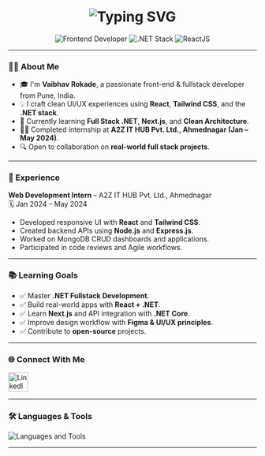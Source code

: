 <!-- Profile README for Vaibhav Rokade -->

<h1 align="center">
  <img src="https://readme-typing-svg.demolab.com?font=Fira+Code&pause=1000&center=true&vCenter=true&width=435&lines=Hi+%F0%9F%91%8B%2C+I'm+Vaibhav+Rokade;Frontend+Developer+from+Pune;Welcome+to+my+GitHub+profile!" alt="Typing SVG" />
</h1>

<p align="center">
  <img src="https://img.shields.io/badge/Frontend-Developer-blue?style=flat-square&logo=appveyor" alt="Frontend Developer" />
  <img src="https://img.shields.io/badge/.NET-Stack-purple?style=flat-square&logo=dotnet" alt=".NET Stack" />
  <img src="https://img.shields.io/badge/ReactJS-%2361DAFB.svg?style=flat-square&logo=react&logoColor=white" alt="ReactJS" />
</p>

---

### 👨‍💻 About Me

- 🎓 I'm **Vaibhav Rokade**, a passionate front-end & fullstack developer from Pune, India.  
- 💡 I craft clean UI/UX experiences using **React**, **Tailwind CSS**, and the **.NET stack**.  
- 🌱 Currently learning **Full Stack .NET**, **Next.js**, and **Clean Architecture**.  
- 👨‍💻 Completed internship at **A2Z IT HUB Pvt. Ltd., Ahmednagar (Jan – May 2024)**.  
- 🔍 Open to collaboration on **real-world full stack projects**.

---

### 💼 Experience

**Web Development Intern** – A2Z IT HUB Pvt. Ltd., Ahmednagar  
🗓 Jan 2024 – May 2024  
- Developed responsive UI with **React** and **Tailwind CSS**.  
- Created backend APIs using **Node.js** and **Express.js**.  
- Worked on MongoDB CRUD dashboards and applications.  
- Participated in code reviews and Agile workflows.

---

### 📚 Learning Goals

- ✅ Master **.NET Fullstack Development**.  
- ✅ Build real-world apps with **React + .NET**.  
- ✅ Learn **Next.js** and API integration with **.NET Core**.  
- ✅ Improve design workflow with **Figma & UI/UX principles**.  
- ✅ Contribute to **open-source** projects.

---

### 🌐 Connect With Me

<p align="left">
  <a href="https://linkedin.com/in/vaibhvrokade" target="_blank" rel="noopener">
    <img src="https://skillicons.dev/icons?i=linkedin" height="40" alt="LinkedIn" />
  </a>
</p>

---

### 🛠️ Languages & Tools

<p align="left">
  <img src="https://skillicons.dev/icons?i=html,css,js,react,tailwind,bootstrap,git,github,c,dotnet,csharp,mongodb,mysql,postman,nodejs,express,figma,vscode" alt="Languages and Tools" />
</p>

---

